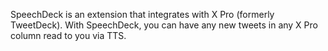 SpeechDeck is an extension that integrates with X Pro (formerly TweetDeck).  With SpeechDeck, you can have any new tweets in any X Pro column read to you via TTS.